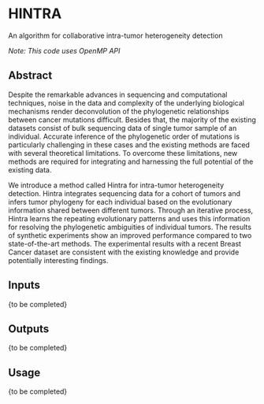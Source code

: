 # HINTRA
An algorithm for collaborative intra-tumor heterogeneity detection

*Note: This code uses OpenMP API*


## Abstract
Despite the remarkable advances in sequencing and computational techniques, noise in the data and complexity of the underlying biological mechanisms render deconvolution of the phylogenetic relationships between cancer mutations difficult. Besides that, the majority of the existing datasets consist of bulk sequencing data of single tumor sample of an individual. Accurate inference of the phylogenetic order of mutations is particularly challenging in these cases and the existing methods are faced with several theoretical limitations. To overcome these limitations, new methods are required for integrating and harnessing the full potential of the existing data.

We introduce a method called Hintra for intra-tumor heterogeneity detection. Hintra integrates sequencing data for a cohort of tumors and infers tumor phylogeny for each individual based on the evolutionary information shared between different tumors. Through an iterative process, Hintra learns the repeating evolutionary patterns and uses this information for resolving the phylogenetic ambiguities of individual tumors. The results of synthetic experiments show an improved performance compared to two state-of-the-art methods. The experimental results with a recent Breast Cancer dataset are consistent with the existing knowledge and provide potentially interesting findings.


## Inputs
{to be completed}


## Outputs
{to be completed}


## Usage
{to be completed}
